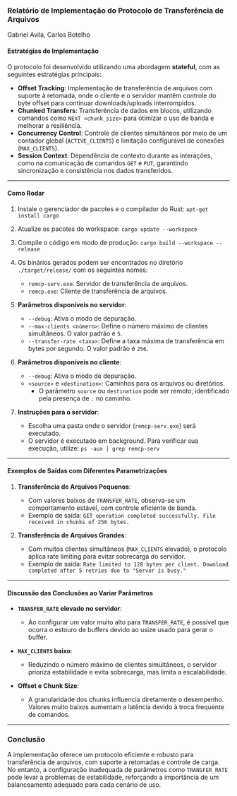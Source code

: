 ### Relatório de Implementação do Protocolo de Transferência de Arquivos
Gabriel Avila, Carlos Botelho

#### **Estratégias de Implementação**
O protocolo foi desenvolvido utilizando uma abordagem **stateful**, com as seguintes estratégias principais:
- **Offset Tracking**: Implementação de transferência de arquivos com suporte à retomada, onde o cliente e o servidor mantêm controle do byte offset para continuar downloads/uploads interrompidos.
- **Chunked Transfers**: Transferência de dados em blocos, utilizando comandos como `NEXT <chunk_size>` para otimizar o uso de banda e melhorar a resiliência.
- **Concurrency Control**: Controle de clientes simultâneos por meio de um contador global (`ACTIVE_CLIENTS`) e limitação configurável de conexões (`MAX_CLIENTS`).
- **Session Context**: Dependência de contexto durante as interações, como na comunicação de comandos `GET` e `PUT`, garantindo sincronização e consistência nos dados transferidos.

---

#### **Como Rodar**
1. Instale o gerenciador de pacotes e o compilador do Rust:
   `apt-get install cargo`
2. Atualize os pacotes do workspace:
   `cargo update --workspace`
3. Compile o código em modo de produção:
   `cargo build --workspace --release`
4. Os binários gerados podem ser encontrados no diretório `./target/release/` com os seguintes nomes:
   - `remcp-serv.exe`: Servidor de transferência de arquivos.
   - `remcp.exe`: Cliente de transferência de arquivos.

5. **Parâmetros disponíveis no servidor**:
   - `--debug`: Ativa o modo de depuração.
   - `--max-clients <número>`: Define o número máximo de clientes simultâneos. O valor padrão é `5`.
   - `--transfer-rate <taxa>`: Define a taxa máxima de transferência em bytes por segundo. O valor padrão é `256`.

6. **Parâmetros disponíveis no cliente**:
   - `--debug`: Ativa o modo de depuração.
   - `<source>` e `<destination>`: Caminhos para os arquivos ou diretórios.
     - O parâmetro `source` ou `destination` pode ser remoto, identificado pela presença de `:` no caminho.

7. **Instruções para o servidor**:
   - Escolha uma pasta onde o servidor (`remcp-serv.exe`) será executado.
   - O servidor é executado em background. Para verificar sua execução, utilize:
     `ps -aux | grep remcp-serv`

---

#### **Exemplos de Saídas com Diferentes Parametrizações**
1. **Transferência de Arquivos Pequenos**:
   - Com valores baixos de `TRANSFER_RATE`, observa-se um comportamento estável, com controle eficiente de banda.
   - Exemplo de saída: 
     `GET operation completed successfully. File received in chunks of 256 bytes.`

2. **Transferência de Arquivos Grandes**:
   - Com muitos clientes simultâneos (`MAX_CLIENTS` elevado), o protocolo aplica rate limiting para evitar sobrecarga do servidor.
   - Exemplo de saída:
     `Rate limited to 128 bytes per client. Download completed after 5 retries due to "Server is busy."`

---

#### **Discussão das Conclusões ao Variar Parâmetros**
- **`TRANSFER_RATE` elevado no servidor**:
  - Ao configurar um valor muito alto para `TRANSFER_RATE`, é possível que ocorra o estouro de buffers devido ao usize usado para gerar o buffer.

- **`MAX_CLIENTS` baixo**:
  - Reduzindo o número máximo de clientes simultâneos, o servidor prioriza estabilidade e evita sobrecarga, mas limita a escalabilidade.

- **Offset e Chunk Size**:
  - A granularidade dos chunks influencia diretamente o desempenho. Valores muito baixos aumentam a latência devido à troca frequente de comandos.

---

### **Conclusão**
A implementação oferece um protocolo eficiente e robusto para transferência de arquivos, com suporte a retomadas e controle de carga. No entanto, a configuração inadequada de parâmetros como `TRANSFER_RATE` pode levar a problemas de estabilidade, reforçando a importância de um balanceamento adequado para cada cenário de uso.

